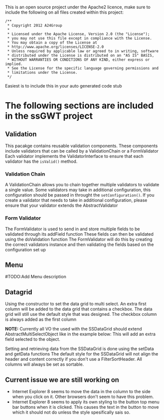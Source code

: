 This is an open source project under the Apache2 licence,
make sure to include the following on all files created within
this project:

```
/**
 * Copyright 2012 A24Group
 * 
 * Licensed under the Apache License, Version 2.0 (the "License");
 * you may not use this file except in compliance with the License.
 * You may obtain a copy of the License at
 * http://www.apache.org/licenses/LICENSE-2.0
 * Unless required by applicable law or agreed to in writing, software
 * distributed under the License is distributed on an "AS IS" BASIS,
 * WITHOUT WARRANTIES OR CONDITIONS OF ANY KIND, either express or implied.
 * See the License for the specific language governing permissions and
 * limitations under the License. 
 */
```
Easiest is to include this in your auto generated code stub

# The following sections are included in the ssGWT project

## Validation
This pacakge contains reusable validation components. These components include validators that can be called by a ValidationChain or a FormValidator
Each validator implements the ValidatorInterface to ensure that each validator has the `isValid()` method.

### Validation Chain
A ValidationChain allows you to chain together multiple validators to validate a single value.
Some validators may take in additional configuration, this configuration should be passed in throught the `setConfiguration()`. If you create a validator that needs to take in additional configuration, please ensure that your validator extends the AbstractValidator

### Form Validator
The FormValidator is used to send in and store multiple fields to be validated through its addField function
These fields can then be validated using the doValidation function
The FormValidator will do this by creating the correct validators instance and then validating the fields based on the configuration set up

## Menu

#TODO:Add Menu description

## Datagrid

Using the constructor to set the data grid to multi select. An extra first column will be added to the data grid that contains a checkbox. 
The data grid will still use the default style that was designed. The checkbox column is always added as the first column

__NOTE:__ Currently all VO the used with the SSDataGrid should extend AbstractMultiSelectObject like in the example below:
This will add an extra field selected to the object.

Setting and retrieving data from the SSDataGrid is done using the setData and getData functions
The default style for the SSDataGrid will not align the header and content correctly if you don't use a FilterSortHeader. 
All columns will always be set as sortable.

## Current issue we are still working on
 * Internet Explorer 8 seems to move the data in the column to the side when you click on it. Other browsers don't seem to have this problem.
 * Internet Explorer 8 seems to apply its own styling to the button top menu bar buttons when it is clicked. This causes the text in the button to move which it should not do unless the style spesifically sais so.
